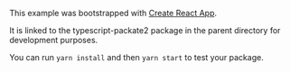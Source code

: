 This example was bootstrapped with [Create React App](https://github.com/facebook/create-react-app).

It is linked to the typescript-packate2 package in the parent directory for development purposes.

You can run `yarn install` and then `yarn start` to test your package.

